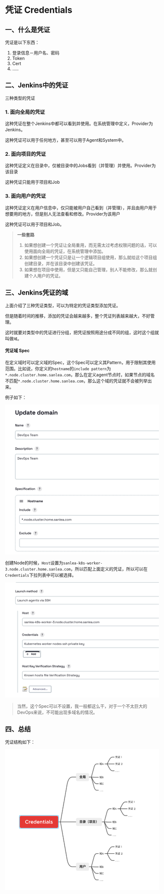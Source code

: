 # 凭证 Credentials

## 一、什么是凭证

凭证是以下东西：

1. 登录信息－用户名、密码
2. Token
3. Cert
4. .....

## 二、Jenkins中的凭证

三种类型的凭证

### 1. 面向全局的凭证

这种凭证在整个Jenkins中都可以看到并使用。在系统管理中定义，Provider为Jenkins。

这种凭证可以用于任何地方，甚至可以用于Agent和System中。

### 2. 面向项目的凭证

这种凭证定义在目录中，仅被目录中的Jobs看到（并管理）并使用。Provider为该目录

这种凭证只能用于项目和Job

### 3. 面向用户的凭证

这种凭证定义在用户信息中，仅只能被用户自己看到（并管理），并且由用户用于想要用的地方，但是别人无法查看和修改。Provider为该用户

这种凭证可以用于项目和Job。

>**一些套路**
>
>1. 如果想创建一个凭证让全局重用，而无需太过考虑权限问题的话，可以使用面向全局的凭证，在系统管理中添加。
>2. 如果想创建一个凭证只是让一个逻辑项目组使用，那么就给这个项目组创建目录，并在该目录中创建该凭证。
>3. 如果想在项目中使用，但是又只能自己管理，别人不能修改，那么就创建个人用户的凭证。

## 三、Jenkins凭证的域

上面介绍了三种凭证类型，可以为特定的凭证类型添加凭证。

但是随着时间的推移，添加的凭证会越来越多，整个凭证列表越来越大，不好管理。

这时就要对类型中的凭证进行分组，把凭证按照用途分成不同的组，这时这个组就叫做`域`。

#### 凭证域 Spec

在定义域时可以定义域的Spec，这个Spec可以定义其Pattern，用于限制其使用范围。比如说，你定义的`hostname`的`include pattern`为`*.node.cluster.home.sanlea.com`，那么在定义agent节点时，如果节点的域名不匹配`*.node.cluster.home.sanlea.com`，那么这个域的凭证就不会被列举出来。

例子如下：

<img src="./assets/credentials/01.png" style="zoom:50%;" />

创建Node的时候，`Host`设置为`sanlea-k8s-worker-3.node.cluster.home.sanlea.com`，所以匹配上面定义的凭证，所以可以在`Credentials`下拉列表中可以被选择。

<img src="./assets/credentials/02.png" style="zoom:50%;" />

> 当然，这个Spec可以不设置，我一般都这么干，对于一个不太巨大的DevOps来说，不可能出现多域名的情况。



## 四、总结

凭证结构如下：

<img src="./assets/credentials/03.png" style="zoom:50%;" />
